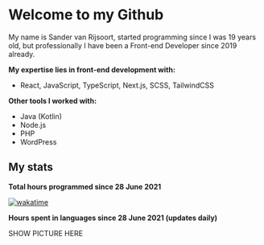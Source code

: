 # Welcome to my Github

My name is Sander van Rijsoort, started programming since I was 19 years old, but professionally I have been a Front-end Developer since 2019 already.

**My expertise lies in front-end development with:**
- React, JavaScript, TypeScript, Next.js, SCSS, TailwindCSS

**Other tools I worked with:**
- Java (Kotlin)
- Node.js
- PHP
- WordPress

## My stats

**Total hours programmed since 28 June 2021**

[![wakatime](https://wakatime.com/badge/user/406ac065-c6a8-4e08-9b45-a20ad1bd5e8b.svg)](https://wakatime.com/@406ac065-c6a8-4e08-9b45-a20ad1bd5e8b)

**Hours spent in languages since 28 June 2021 (updates daily)**

SHOW PICTURE HERE
